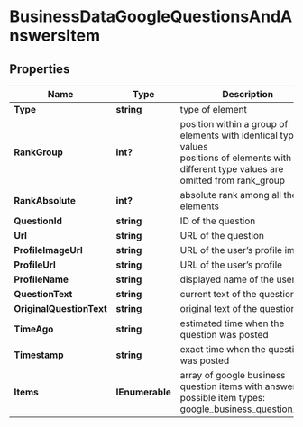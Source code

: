 # BusinessDataGoogleQuestionsAndAnswersItem


## Properties

| Name | Type | Description | Notes |
|------------ | ------------- | ------------- | -------------|
**Type** | **string** | type of element |[optional]|
**RankGroup** | **int?** | position within a group of elements with identical type values<br>positions of elements with different type values are omitted from rank_group |[optional]|
**RankAbsolute** | **int?** | absolute rank among all the elements |[optional]|
**QuestionId** | **string** | ID of the question |[optional]|
**Url** | **string** | URL of the question |[optional]|
**ProfileImageUrl** | **string** | URL of the user’s profile image |[optional]|
**ProfileUrl** | **string** | URL of the user’s profile |[optional]|
**ProfileName** | **string** | displayed name of the user |[optional]|
**QuestionText** | **string** | current text of the question |[optional]|
**OriginalQuestionText** | **string** | original text of the question |[optional]|
**TimeAgo** | **string** | estimated time when the question was posted |[optional]|
**Timestamp** | **string** | exact time when the question was posted |[optional]|
**Items** | **IEnumerable<GoogleBusinessAnswerElement>** | array of google business question items with answers<br>possible item types: google_business_question_item |[optional]|